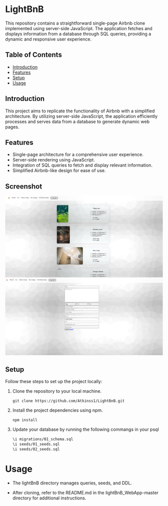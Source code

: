 # LightBnB

This repository contains a straightforward single-page Airbnb clone implemented using server-side JavaScript. The application fetches and displays information from a database through SQL queries, providing a dynamic and responsive user experience.

## Table of Contents
- [Introduction](#introduction)
- [Features](#features)
- [Setup](#setup)
- [Usage](#usage)

## Introduction

This project aims to replicate the functionality of Airbnb with a simplified architecture. By utilizing server-side JavaScript, the application efficiently processes and serves data from a database to generate dynamic web pages.

## Features

- Single-page architecture for a comprehensive user experience.
- Server-side rendering using JavaScript.
- Integration of SQL queries to fetch and display relevant information.
- Simplified Airbnb-like design for ease of use.

## Screenshot

![](https://github.com/Atkinss1/LightBnB/blob/main/images/Screenshot%202023-12-13%20193353.png?raw=true)
![](https://github.com/Atkinss1/LightBnB/blob/main/images/Screenshot%202023-12-13%20193419.png?raw=true)

## Setup

Follow these steps to set up the project locally:

1. Clone the repository to your local machine.
   
   ```
   git clone https://github.com/Atkinss1/LightBnB.git
2. Install the project dependencies using npm.

    ```
    npm install
3. Update your database by running the following commangs in your psql
   ```
   \i migrations/01_schema.sql
   \i seeds/01_seeds.sql
   \i seeds/02_seeds.sql
# Usage

* The lightBnB directory manages queries, seeds, and DDL.

* After cloning, refer to the README.md in the lightBnB_WebApp-master directory for additional instructions.
